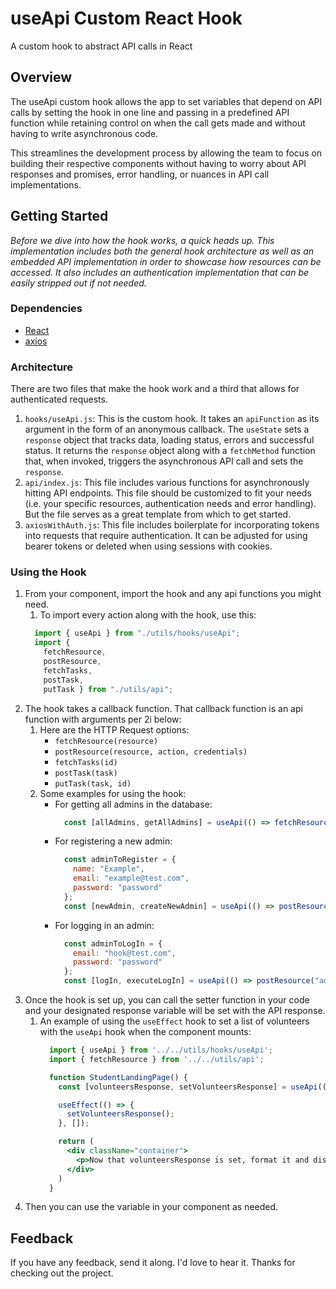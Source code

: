 # useApi Custom React Hook
A custom hook to abstract API calls in React

## Overview
The useApi custom hook allows the app to set variables that depend on API calls by setting the hook in one line and passing in a predefined API function while retaining control on when the call gets made and without having to write asynchronous code.

This streamlines the development process by allowing the team to focus on building their respective components without having to worry about API responses and promises, error handling, or nuances in API call implementations.

## Getting Started
*Before we dive into how the hook works, a quick heads up. This implementation includes both the general hook architecture as well as an embedded API implementation in order to showcase how resources can be accessed. It also includes an authentication implementation that can be easily stripped out if not needed.*

### Dependencies
* [React](https://reactjs.org/)
* [axios](https://reactjs.org/)

### Architecture
There are two files that make the hook work and a third that allows for authenticated requests.
1. `hooks/useApi.js`: This is the custom hook. It takes an `apiFunction` as its argument in the form of an anonymous callback. The `useState` sets a `response` object that tracks data, loading status, errors and successful status. It returns the `response` object along with a `fetchMethod` function that, when invoked, triggers the asynchronous API call and sets the `response`.
1. `api/index.js`: This file includes various functions for asynchronously hitting API endpoints. This file should be customized to fit your needs (i.e. your specific resources, authentication needs and error handling). But the file serves as a great template from which to get started. 
1. `axiosWithAuth.js`: This file includes boilerplate for incorporating tokens into requests that require authentication. It can be adjusted for using bearer tokens or deleted when using sessions with cookies.

### Using the Hook
1. From your component, import the hook and any api functions you might need.
    1. To import every action along with the hook, use this:
      ```jsx
        import { useApi } from "./utils/hooks/useApi";
        import {
          fetchResource,
          postResource,
          fetchTasks,
          postTask,
          putTask } from "./utils/api";
      ```
2. The hook takes a callback function. That callback function is an api function with arguments per 2i below:
    1. Here are the HTTP Request options:
        - `fetchResource(resource)`
        - `postResource(resource, action, credentials)`
        - `fetchTasks(id)`
        - `postTask(task)`
        - `putTask(task, id)`
    1. Some examples for using the hook:
        - For getting all admins in the database:
          ```jsx
            const [allAdmins, getAllAdmins] = useApi(() => fetchResource("admin"));
          ```
        - For registering a new admin:
          ```jsx
            const adminToRegister = {
              name: "Example",
              email: "example@test.com",
              password: "password"
            };
            const [newAdmin, createNewAdmin] = useApi(() => postResource("admin", "register", adminToRegister));
          ``` 
        - For logging in an admin:
          ```jsx
            const adminToLogIn = {
              email: "hook@test.com",
              password: "password"
            };
            const [logIn, executeLogIn] = useApi(() => postResource("admin", "login", adminToLogIn));
          ```
3. Once the hook is set up, you can call the setter function in your code and your designated response variable will be set with the API response.
    1. An example of using the `useEffect` hook to set a list of volunteers with the `useApi` hook when the component mounts:
        ```jsx
          import { useApi } from '../../utils/hooks/useApi';
          import { fetchResource } from '../../utils/api';

          function StudentLandingPage() {
            const [volunteersResponse, setVolunteersResponse] = useApi(() => fetchResource("volunteers"));

            useEffect(() => {
              setVolunteersResponse();
            }, []);

            return (
              <div className="container">
                <p>Now that volunteersResponse is set, format it and display it!</p>
              </div>
            )
          }
        ```
4. Then you can use the variable in your component as needed.

## Feedback
If you have any feedback, send it along. I'd love to hear it. Thanks for checking out the project.


